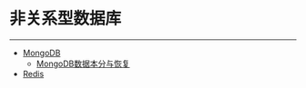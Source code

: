 # 非关系型数据库

---

- [MongoDB](/repository/Databases/NoSQL/MongoDB/README.md#MongoDB)
    - [MongoDB数据本分与恢复](/repository/Databases/NoSQL/MongoDB/docs/MongoDB数据本分与恢复.md#mongodb数据本分与恢复)
- [Redis](/repository/Databases/NoSQL/Redis/README.md#Redis)